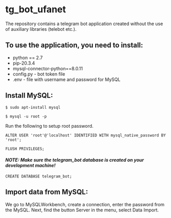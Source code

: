 # tg_bot_ufanet
The repository contains a telegram bot application created without the use of auxiliary libraries (telebot etc.).
## To use the application, you need to install:
- python == 2.7
- pip-20.3.4
- mysql-connector-python==8.0.11
- config.py - bot token file
- .env - file with username and password for MySQL
## Install MySQL:
```
$ sudo apt-install mysql 

$ mysql -u root -p

```
Run the following to setup root password.

```
ALTER USER 'root'@'localhost' IDENTIFIED WITH mysql_native_password BY 'root';

FLUSH PRIVILEGES;
```
#### _NOTE: Make sure the telegram_bot database is created on your development machine!_
```
CREATE DATABASE telegram_bot;
```

## Import data from MySQL:
We go to MySQLWorkbench, create a connection, enter the password from the MySQL. Next, find the button Server in the menu, select Data Import. 

